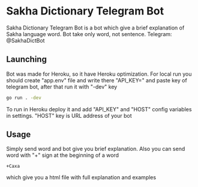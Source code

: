 # Sakha Dictionary Telegram Bot

Sakha Dictionary Telegram Bot is a bot which give a brief explanation of Sakha language word. Bot take only word, not sentence.
Telegram: @SakhaDictBot

## Launching

Bot was made for Heroku, so it have Heroku optimization. For local run you should create "app.env" file and write there "API_KEY=" and paste key of telegram bot, after that run it with "-dev" key

```cmd
go run . -dev
```

To run in Heroku deploy it and add "API_KEY" and "HOST" config variables in settings. "HOST" key is URL address of your bot

## Usage

Simply send word and bot give you brief explanation. Also you can send word with "+" sign at the beginning of a word
```
+Саха
```
which give you a html file with full explanation and examples
